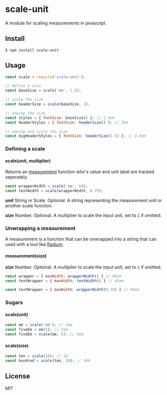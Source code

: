 # scale-unit

A module for scaling measurements in javascript.  


## Install

```
$ npm install scale-unit 
```


## Usage

```js
const scale = require('scale-unit');

// define a size
const baseSize = scale('em', 1.5);

// scale the size
const headerSize = scale(baseSize, 2);

// unwrap the size 
const styles = { fontSize: baseSize() }; // 1.5em
const headerStyles = { fontSize: headerSize() }; // 3em

// unwrap and scale the size
const bigHeaderStyles = { fontSize: headerSize(1.5) }; // 4.5em
```


### Defining a scale


#### scale(unit, multiplier)

Returns an [measurement](#measurementsize) function who's value and unit label are tracked seperately.

```js
const wrapperWidth = scale('em', 60);
const textWidth = scale(wrapperWidth, 0.75);
```

___unit___ String or Scale. Optional. A string representing the measurement unit or another scale function.

___size___ Number. Optional.  A multiplier to scale the input unit, set to `1` if omitted.


### Unwrapping a measurement

A measurement is a function that can be unwrapped into a string that can used with a tool like [Radium](https://github.com/FormidableLabs/radium).


#### measurement(size)

___size___ Number. Optional.  A multiplier to scale the input unit, set to `1` if omitted.

```js
const wrapper = { maxWidth: wrapperWidth() } // 60em
const textWrapper = { maxWidth: textWidth() } // 45em
```

```js
const textWrapper = { maxWidth: wrapperWidth(0.75) } // 45em
```


### Sugars


#### scale(unit)

```js
const em = scale('em'); // 1em
const fiveEm = em(5); // 5em
const fiveEm = scale(em, 5); // 5em
```


#### scale(size)

```js
const ten = scale(10); // 10
const hundred = scale(ten, 10); // 100
```


## License

MIT 
